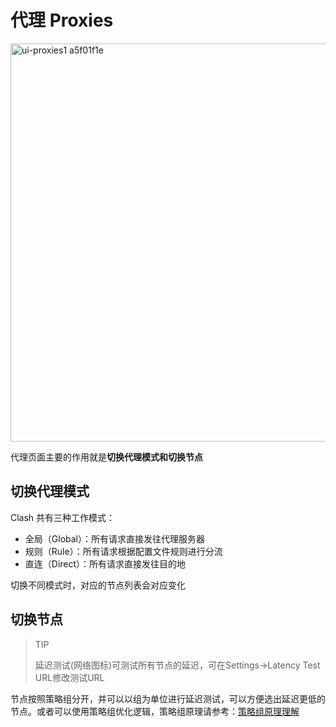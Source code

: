 # 代理 Proxies

<img width="637" alt="ui-proxies1 a5f01f1e" src="https://github.com/Z-Siqi/Clash-for-Windows_Chinese/assets/77391690/cbdefaea-e0e4-425c-b6ce-8decf9fb93f9">

代理页面主要的作用就是**切换代理模式和切换节点**

## 切换代理模式

Clash 共有三种工作模式：

* 全局（Global）：所有请求直接发往代理服务器
* 规则（Rule）：所有请求根据配置文件规则进行分流
* 直连（Direct）：所有请求直接发往目的地

切换不同模式时，对应的节点列表会对应变化

## 切换节点

> TIP
> 
> 延迟测试(网络图标)可测试所有节点的延迟，可在Settings→Latency Test URL修改测试URL

节点按照策略组分开，并可以以组为单位进行延迟测试，可以方便选出延迟更低的节点。或者可以使用策略组优化逻辑，策略组原理请参考：[策略组原理理解]()
